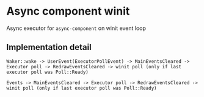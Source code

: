 # Async component winit
Async executor for `async-component` on winit event loop

## Implementation detail
```text
Waker::wake -> UserEvent(ExecutorPollEvent) -> MainEventsCleared -> Executor poll -> RedrawEventsCleared -> winit poll (only if last executor poll was Poll::Ready)

Events -> MainEventsCleared -> Executor poll -> RedrawEventsCleared -> winit poll (only if last executor poll was Poll::Ready)
```
